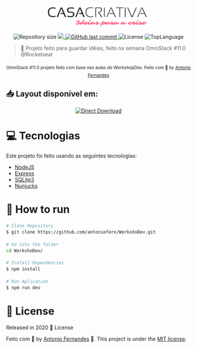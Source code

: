 <p align="center">
   <img src="./public/logo.png" alt="Casa Criativa" width="280"/>
</p>

<p align="center">

  <img alt="Repository size" src="https://img.shields.io/github/repo-size/antoniofern/WorkshoDev?color=%23ff5e84">

  <a aria-label="Completed" href="https://rocketseat.com.br">
    <img src="https://img.shields.io/badge/Casa%20Criativa-OmniStack%2011.0-ff5e84?logo=data:image/png;base64,iVBORw0KGgoAAAANSUhEUgAAABAAAAAQCAMAAAAoLQ9TAAAALVBMVEVHcExxWsF0XMJzXMJxWcFsUsD///9jRrzY0u6Xh9Gsn9n39fyMecy0qd2bjNJWBT0WAAAABHRSTlMA2Do606wF2QAAAGlJREFUGJVdj1cWwCAIBLEsRU3uf9xobDH8+GZwUYi8i6ucJwrxKE+7D0G9Q4vlYqtmCSjndr4CgCgzlyFgfKfKCVO0LrPKjmiqMxGXkJwNnXskqWG+1oSM+BSwD8f29YLNjvx/OQrn+g99oQSoNmt3PgAAAABJRU5ErkJggg==">
  </a>
  <a href="https://github.com/antoniofern/Proffy/commits/master">
    <img alt="GitHub last commit" src="https://img.shields.io/github/last-commit/antoniofern/WorkshoDev?color=%23ff5e84">
  </a> 
  <img alt="License" src="https://img.shields.io/github/license/antoniofern/workshodev?color=%23ff5e84">
  
  <img alt="TopLanguage" src="https://img.shields.io/github/languages/top/antoniofern/WorkshoDev?color=%23ff5e84">
  
</p>

> :rocket: Projeto feito para guardar idéias, feito na semana OmniStack #11.0 @Rocketseat

<div align="center">
  <sub>OmniStack #11.0 projeto feito com base nas aulas do WorkshopDev. Feito com 💜 by
    <a href="https://github.com/antoniofern">Antonio Fernandes</a>
  </sub>
</div>

## 📥 Layout disponível em:

<p align="center">
    <a title="Layout .fig Web" href="https://www.figma.com/file/Wi3kw0nDxTCKmIYZbFHaMx/CASACRIATIVA?node-id=7%3A63">
        <img alt="Direct Download" src="https://img.shields.io/badge/Layout%20Web-black?style=flat-square&logo=figma&logoColor=red" width="200px" />
    </a>
</p>

# :computer: Tecnologias
Este projeto foi feito usando as seguintes tecnologias:

- [NodeJS](https://nodejs.org/en/)
- [Express](https://expressjs.com/)
- [SQLite3](https://sqlite.org/)
- [Nunjucks](https://www.npmjs.com/package/nunjucks)

# :construction_worker: How to run

```bash
# Clone Repository
$ git clone https://github.com/antoniofern/WorkshoDev.git

# Go into the folder
cd WorkshoDev/

# Install Dependencies
$ npm install

# Run Aplication
$ npm run dev
```

# :closed_book: License

Released in 2020 :closed_book: License

Feito com 💜 by [Antonio Fernandes](https://github.com/antoniofern) 🚀.
This project is under the [MIT license](./LICENSE).
